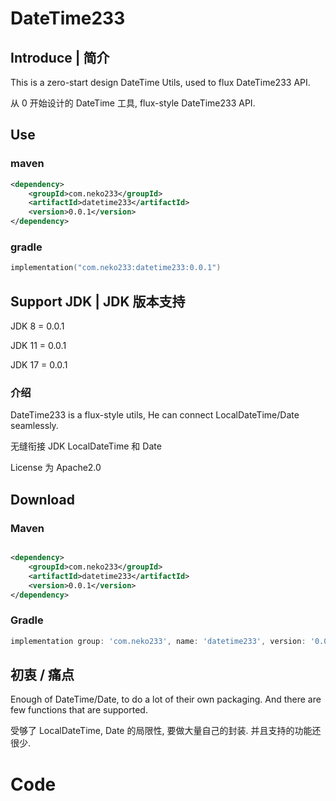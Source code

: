 # DateTime233



## Introduce | 简介

This is a zero-start design DateTime Utils, used to flux DateTime233 API.

从 0 开始设计的 DateTime 工具, flux-style DateTime233 API.

## Use
### maven
```xml
<dependency>
    <groupId>com.neko233</groupId>
    <artifactId>datetime233</artifactId>
    <version>0.0.1</version>
</dependency>
```
### gradle
```kotlin
implementation("com.neko233:datetime233:0.0.1")
```

## Support JDK | JDK 版本支持

JDK 8 = 0.0.1

JDK 11 = 0.0.1

JDK 17 = 0.0.1


### 介绍

DateTime233 is a flux-style utils, He can connect LocalDateTime/Date seamlessly.

无缝衔接 JDK LocalDateTime 和 Date

License 为 Apache2.0

## Download

### Maven

```xml

<dependency>
    <groupId>com.neko233</groupId>
    <artifactId>datetime233</artifactId>
    <version>0.0.1</version>
</dependency>

```

### Gradle

```groovy
implementation group: 'com.neko233', name: 'datetime233', version: '0.0.1'
```

## 初衷 / 痛点

Enough of DateTime/Date, to do a lot of their own packaging. And there are few functions that are supported.

受够了 LocalDateTime, Date 的局限性, 要做大量自己的封装. 并且支持的功能还很少. 


# Code 

```java


```


